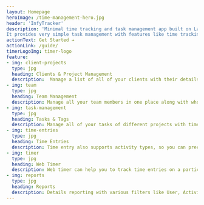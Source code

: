 ```yaml
---
layout: Homepage
heroImage: /time-management-hero.jpg
header: 'InfyTracker'
description: 'Minimal time tracking and task management app built on Laravel+CoreUI for small teams to keep everything simple and everyone on the same page.
It provides very simple task management with features like time tracking, clients and project management, Task tagging, team management along with web timer.'
actionText: Get Started →
actionLink: /guide/
timerLogoImg: timer-logo
feature:
- img: client-projects
  type: jpg
  heading: Clients & Project Management
  description:  Manage a list of all of your clients with their details along with their projects.
- img: team
  type: jpg
  heading: Team Management
  description: Manage all your team members in one place along with who works in which projects.
- img: task-management
  type: jpg
  heading: Tasks & Tags
  description: Manage all of your tasks of different projects with time entries. You can also tag your tasks as you need for milestones and sprints which later can help in reporting to filter tasks.
- img: time-entries
  type: jpg
  heading: Time Entries
  description: Time entry also supports activity types, so you can precisely track how much time was spent on each activity like Coding, Documentation, Peer Reviews, etc. 
- img: timer
  type: jpg
  heading: Web Timer
  description: Web timer can help you to track time entries on a particular task. It's so smart that even if you close the tag or entire browser, it still works when you come back.
- img: reports
  type: jpg
  heading: Reports
  description: Details reporting with various filters like User, Activity Type, Project with static and dynamic date intervals and more.
---
```


